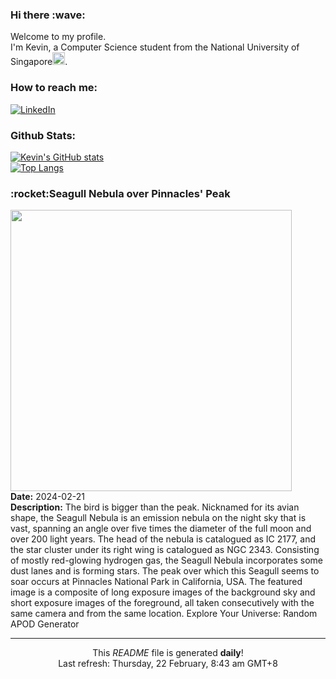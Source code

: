 <h3>Hi there :wave:</h3>

Welcome to my profile.   
I'm Kevin, a Computer Science student from the National University of Singapore<img src="https://img.icons8.com/color/96/000000/singapore-circular.png" width="20px"/>.</p>

<h3>How to reach me: </h3>
<a href="https://www.linkedin.com/in/kevin-foong/"><img alt="LinkedIn" src="https://img.shields.io/badge/linkedin-%230077B5.svg?&style=for-the-badge&logo=linkedin&logoColor=white" /></a> 

<h3>Github Stats: </h3> 

[![Kevin's GitHub stats](https://github-readme-stats.vercel.app/api?username=kevin9foong&theme=tokyonight)](https://github.com/anuraghazra/github-readme-stats) <br/>
[![Top Langs](https://github-readme-stats.vercel.app/api/top-langs/?username=kevin9foong&layout=compact&theme=tokyonight)](https://github.com/anuraghazra/github-readme-stats)

<h3>:rocket:Seagull Nebula over Pinnacles&#39; Peak</h3> 
<img width="450" src="https:&#x2F;&#x2F;apod.nasa.gov&#x2F;apod&#x2F;image&#x2F;2402&#x2F;SeagullPinnacles_Venkatraman_2051.jpg" /><br/>
<b>Date:</b> 2024-02-21<br/>
<b>Description:</b> The bird is bigger than the peak.  Nicknamed for its avian shape, the Seagull Nebula is an emission nebula on the night sky that is vast, spanning an angle over five times the diameter of the full moon and over 200 light years.  The head of the nebula is catalogued as IC 2177, and the star cluster under its right wing is catalogued as NGC 2343. Consisting of mostly red-glowing hydrogen gas, the Seagull Nebula incorporates some dust lanes and is forming stars.  The peak over which this Seagull seems to soar occurs at Pinnacles National Park in California, USA.  The featured image is a composite of long exposure images of the background sky and short exposure images of the foreground, all taken consecutively with the same camera and from the same location.    Explore Your Universe: Random APOD Generator<br/>

------------
<p align="center">This <i>README</i> file is generated <b>daily</b>!</br>
Last refresh: Thursday, 22 February, 8:43 am GMT+8<br />